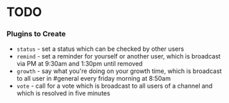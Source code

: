 # TODO

### Plugins to Create
* `status` - set a status which can be checked by other users
* `remind` - set a reminder for yourself or another user, which is broadcast
             via PM at 9:30am and 1:30pm until removed
* `growth` - say what you're doing on your growth time, which is broadcast to
             all user in #general every friday morning at 8:50am
* `vote`   - call for a vote which is broadcast to all users of a channel
             and which is resolved in five minutes
